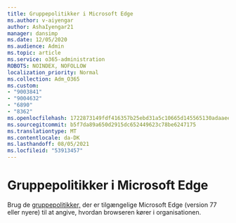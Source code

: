 ```yaml
---
title: Gruppepolitikker i Microsoft Edge
ms.author: v-aiyengar
author: AshaIyengar21
manager: dansimp
ms.date: 12/05/2020
ms.audience: Admin
ms.topic: article
ms.service: o365-administration
ROBOTS: NOINDEX, NOFOLLOW
localization_priority: Normal
ms.collection: Adm_O365
ms.custom:
- "9003841"
- "9004632"
- "6890"
- "8362"
ms.openlocfilehash: 1722873149fdf416357b25ebd31a5c10665d145565130adaaee6cee30af0bdcb
ms.sourcegitcommit: b5f7da89a650d2915dc652449623c78be6247175
ms.translationtype: MT
ms.contentlocale: da-DK
ms.lasthandoff: 08/05/2021
ms.locfileid: "53913457"
---
```

# <a name="group-policies-in-microsoft-edge"></a>Gruppepolitikker i Microsoft Edge

Brug de [gruppepolitikker,](https://go.microsoft.com/fwlink/?linkid=2134623) der er tilgængelige Microsoft Edge (version 77 eller nyere) til at angive, hvordan browseren kører i organisationen.